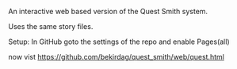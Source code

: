 An interactive web based version of the Quest Smith system.

Uses the same story files.

Setup:
In GitHub goto the settings of the repo and enable Pages(all)

now vist
https://github.com/bekirdag/quest_smith/web/quest.html
